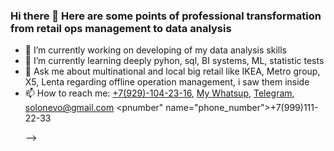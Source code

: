 ### Hi there 👋 Here are some points of professional transformation from retail ops management to data analysis

- 🔭 I’m currently working on developing of my data analysis skills
- 🌱 I’m currently learning deeply pyhon, sql, BI systems, ML, statistic tests
- 💬 Ask me about multinational and local big retail like IKEA, Metro group, X5, Lenta regarding offline operation management, i saw them inside
- 📫 How to reach me: <a href="tel:+79291042316">+7(929)-104-23-16</a>, [My Whatsup](https://wa.me/+79291042316/), [Telegram](https://t.me/Ingamba/), solonevo@gmail.com
<pnumber" name="phone_number">+7(999)111-22-33</p>
-->
